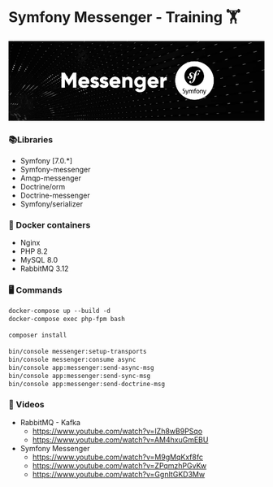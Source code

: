 # Symfony Messenger - Training 🏋️
![Alt text](resources/git/header.png?raw=true "Header")

### 📚Libraries
 * Symfony [7.0.*]
 * Symfony-messenger
 * Amqp-messenger
 * Doctrine/orm
 * Doctrine-messenger
 * Symfony/serializer

### 🐳 Docker containers
* Nginx
* PHP 8.2
* MySQL 8.0
* RabbitMQ 3.12

### 🖥️ Commands
```
docker-compose up --build -d 
docker-compose exec php-fpm bash

composer install

bin/console messenger:setup-transports
bin/console messenger:consume async
bin/console app:messenger:send-async-msg
bin/console app:messenger:send-sync-msg
bin/console app:messenger:send-doctrine-msg
```

### 🎥 Videos
- RabbitMQ - Kafka
  - https://www.youtube.com/watch?v=IZh8wB9PSqo
  - https://www.youtube.com/watch?v=AM4hxuGmEBU
- Symfony Messenger
  - https://www.youtube.com/watch?v=M9gMqKxf8fc
  - https://www.youtube.com/watch?v=ZPqmzhPGvKw
  - https://www.youtube.com/watch?v=GgnItGKD3Mw